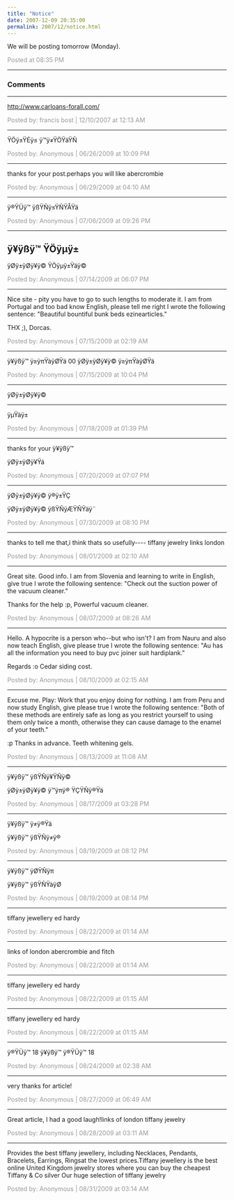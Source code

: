 ```yaml
---
title: "Notice"
date: 2007-12-09 20:35:00
permalink: 2007/12/notice.html
---
```

We will be posting tomorrow (Monday).

<span style="color:#999">Posted at 08:35 PM</span>

<!-- more -->

---

### Comments

---

http://www.carloans-forall.com/

<span style="color:#999">Posted by: francis bost | 12/10/2007 at 12:13 AM</span>

---

ŸÖÿ±ŸÉÿ≤ ÿ™ÿ≠ŸÖŸäŸÑ

<span style="color:#999">Posted by: Anonymous | 06/26/2009 at 10:09 PM</span>

---

thanks for your post.perhaps you will like abercrombie

<span style="color:#999">Posted by: Anonymous | 06/29/2009 at 04:10 AM</span>

---

ÿ®ŸÜÿ™ ÿßŸÑÿ≤ŸÑŸÅŸä

<span style="color:#999">Posted by: Anonymous | 07/06/2009 at 09:26 PM</span>

---

ÿ¥ÿßÿ™ ŸÖÿµÿ±
--
ÿØÿ±ÿØÿ¥ÿ© ŸÖÿµÿ±Ÿäÿ©

<span style="color:#999">Posted by: Anonymous | 07/14/2009 at 06:07 PM</span>

---

Nice site - pity you have to go to such lengths to moderate it.
I am from Portugal and too bad know English, please tell me right I wrote the following sentence: "Beautiful bountiful bunk beds ezinearticles."

THX ;), Dorcas.

<span style="color:#999">Posted by: Anonymous | 07/15/2009 at 02:19 AM</span>

---

ÿ¥ÿßÿ™ ÿ≥ÿπŸàÿØŸä
00
ÿØÿ±ÿØÿ¥ÿ© ÿ≥ÿπŸàÿØŸä

<span style="color:#999">Posted by: Anonymous | 07/15/2009 at 10:04 PM</span>

---

ÿØÿ±ÿØÿ¥ÿ©
___
ÿµŸàÿ±

<span style="color:#999">Posted by: Anonymous | 07/18/2009 at 01:39 PM</span>

---

thanks for your
ÿ¥ÿßÿ™ 

ÿØÿ±ÿØÿ¥Ÿá

<span style="color:#999">Posted by: Anonymous | 07/20/2009 at 07:07 PM</span>

---

ÿØÿ±ÿØÿ¥ÿ© ÿ®ÿ±ŸÇ 


ÿØÿ±ÿØÿ¥ÿ© ÿßŸÑÿÆŸÑŸäÿ¨

<span style="color:#999">Posted by: Anonymous | 07/30/2009 at 08:10 PM</span>

---

thanks to tell me that,i think thats so usefully----
tiffany jewelry 
links london

<span style="color:#999">Posted by: Anonymous | 08/01/2009 at 02:10 AM</span>

---

Great site. Good info.
I am from Slovenia and learning to write in English, give true I wrote the following sentence: "Check out the suction power of the vacuum cleaner."

Thanks for the help :p, Powerful vacuum cleaner.

<span style="color:#999">Posted by: Anonymous | 08/07/2009 at 08:26 AM</span>

---

Hello. A hypocrite is a person who--but who isn't?
I am from Nauru and also now teach English, give please true I wrote the following sentence: "Au has all the information you need to buy pvc joiner suit hardiplank."

Regards :o Cedar siding cost.

<span style="color:#999">Posted by: Anonymous | 08/10/2009 at 02:15 AM</span>

---

Excuse me. Play: Work that you enjoy doing for nothing.
I am from Peru and now study English, give please true I wrote the following sentence: "Both of these methods are entirely safe as long as you restrict yourself to using them only twice a month, otherwise they can cause damage to the enamel of your teeth."

:p Thanks in advance. Teeth whitening gels.

<span style="color:#999">Posted by: Anonymous | 08/13/2009 at 11:08 AM</span>

---

ÿ¥ÿßÿ™ ÿßŸÑÿ¥ŸÑÿ© 


ÿØÿ±ÿØÿ¥ÿ© ÿ™ÿπÿ® ŸÇŸÑÿ®Ÿä

<span style="color:#999">Posted by: Anonymous | 08/17/2009 at 03:28 PM</span>

---

ÿ¥ÿßÿ™ ÿ≠ÿ®Ÿä 


ÿ¥ÿßÿ™ ÿßŸÑÿ≠ÿ®

<span style="color:#999">Posted by: Anonymous | 08/19/2009 at 08:12 PM</span>

---

ÿ¥ÿßÿ™ ÿØŸÑÿπ 


ÿ¥ÿßÿ™ ÿßŸÑŸàÿØ

<span style="color:#999">Posted by: Anonymous | 08/19/2009 at 08:14 PM</span>

---

tiffany jewellery
ed hardy

<span style="color:#999">Posted by: Anonymous | 08/22/2009 at 01:14 AM</span>

---

links of london
abercrombie and fitch

<span style="color:#999">Posted by: Anonymous | 08/22/2009 at 01:14 AM</span>

---

tiffany jewellery
ed hardy

<span style="color:#999">Posted by: Anonymous | 08/22/2009 at 01:15 AM</span>

---

tiffany jewellery
ed hardy

<span style="color:#999">Posted by: Anonymous | 08/22/2009 at 01:15 AM</span>

---

ÿ®ŸÜÿ™ 18
ÿ¥ÿßÿ™ ÿ®ŸÜÿ™ 18

<span style="color:#999">Posted by: Anonymous | 08/24/2009 at 02:38 AM</span>

---

very thanks for article!

<span style="color:#999">Posted by: Anonymous | 08/27/2009 at 06:49 AM</span>

---

Great article, I had a good laugh!links  of  london
tiffany jewelry

<span style="color:#999">Posted by: Anonymous | 08/28/2009 at 03:11 AM</span>

---

Provides the best tiffany jewellery, including Necklaces, Pendants, Bracelets, Earrings, Ringsat the lowest prices.Tiffany jewellery is the best online United Kingdom jewelry stores where you can buy the cheapest Tiffany & Co silver Our huge selection of
tiffany jewelry

<span style="color:#999">Posted by: Anonymous | 08/31/2009 at 03:14 AM</span>